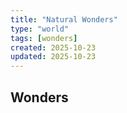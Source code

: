 ```yaml
---
title: "Natural Wonders"
type: "world"
tags: [wonders]
created: 2025-10-23
updated: 2025-10-23
---
```

## Wonders
